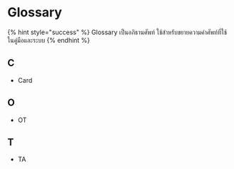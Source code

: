 # Glossary

{% hint style="success" %}
Glossary เป็นอภิธานศัพท์ ใช้สำหรับขยายความคำศัพท์ที่ใช้ในคู่มือและระบบ
{% endhint %}

## C

* Card

## O

* OT

## T

* TA

